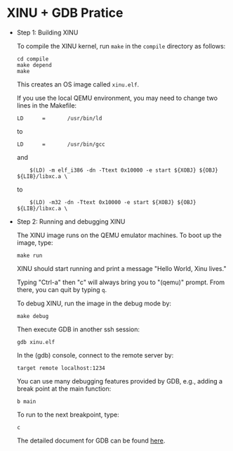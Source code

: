 # XINU + GDB Pratice

- Step 1: Building XINU

    To compile the XINU kernel, run `make` in the `compile` directory as follows:

    ```shell
    cd compile
    make depend
    make
    ```
    This creates an OS image called `xinu.elf`.

    If you use the local QEMU environment, you may need to change two lines in the Makefile:

    ```
    LD      =       /usr/bin/ld
    ```
    to
    ```
    LD      =       /usr/bin/gcc
    ```
    and
    ```
        $(LD) -m elf_i386 -dn -Ttext 0x10000 -e start ${XOBJ} ${OBJ} ${LIB}/libxc.a \
    ```
    to
    ```
        $(LD) -m32 -dn -Ttext 0x10000 -e start ${XOBJ} ${OBJ} ${LIB}/libxc.a \
    ```

- Step 2: Running and debugging XINU

    The XINU image runs on the QEMU emulator machines. To boot up the image, type:
    ```shell
    make run
    ```
    XINU should start running and print a message "Hello World, Xinu lives."

    Typing "Ctrl-a" then "c" will always bring you to "(qemu)" prompt. From there, you can quit by typing `q`.

    To debug XINU, run the image in the debug mode by:
    ```shell
    make debug
    ```
    Then execute GDB in another ssh session:
    ```shell
    gdb xinu.elf
    ```
    In the (gdb) console, connect to the remote server by:
    ```
    target remote localhost:1234
    ```
    You can use many debugging features provided by GDB, e.g., adding a break point at the main function:
    ```
    b main
    ```
    To run to the next breakpoint, type:
    ```
    c
    ```
    The detailed document for GDB can be found [here](https://www.sourceware.org/gdb).

